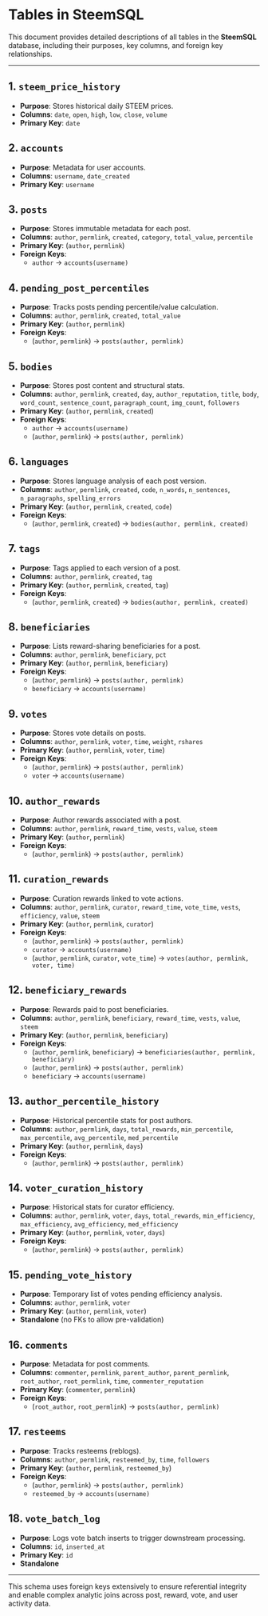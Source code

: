 # Tables in SteemSQL

This document provides detailed descriptions of all tables in the **SteemSQL** database, including their purposes, key columns, and foreign key relationships.

---

## 1. `steem_price_history`
- **Purpose**: Stores historical daily STEEM prices.
- **Columns**: `date`, `open`, `high`, `low`, `close`, `volume`
- **Primary Key**: `date`

## 2. `accounts`
- **Purpose**: Metadata for user accounts.
- **Columns**: `username`, `date_created`
- **Primary Key**: `username`

## 3. `posts`
- **Purpose**: Stores immutable metadata for each post.
- **Columns**: `author`, `permlink`, `created`, `category`, `total_value`, `percentile`
- **Primary Key**: (`author`, `permlink`)
- **Foreign Keys**:
  - `author` → `accounts(username)`

## 4. `pending_post_percentiles`
- **Purpose**: Tracks posts pending percentile/value calculation.
- **Columns**: `author`, `permlink`, `created`, `total_value`
- **Primary Key**: (`author`, `permlink`)
- **Foreign Keys**:
  - (`author`, `permlink`) → `posts(author, permlink)`

## 5. `bodies`
- **Purpose**: Stores post content and structural stats.
- **Columns**: `author`, `permlink`, `created`, `day`, `author_reputation`, `title`, `body`, `word_count`, `sentence_count`, `paragraph_count`, `img_count`, `followers`
- **Primary Key**: (`author`, `permlink`, `created`)
- **Foreign Keys**:
  - `author` → `accounts(username)`
  - (`author`, `permlink`) → `posts(author, permlink)`

## 6. `languages`
- **Purpose**: Stores language analysis of each post version.
- **Columns**: `author`, `permlink`, `created`, `code`, `n_words`, `n_sentences`, `n_paragraphs`, `spelling_errors`
- **Primary Key**: (`author`, `permlink`, `created`, `code`)
- **Foreign Keys**:
  - (`author`, `permlink`, `created`) → `bodies(author, permlink, created)`

## 7. `tags`
- **Purpose**: Tags applied to each version of a post.
- **Columns**: `author`, `permlink`, `created`, `tag`
- **Primary Key**: (`author`, `permlink`, `created`, `tag`)
- **Foreign Keys**:
  - (`author`, `permlink`, `created`) → `bodies(author, permlink, created)`

## 8. `beneficiaries`
- **Purpose**: Lists reward-sharing beneficiaries for a post.
- **Columns**: `author`, `permlink`, `beneficiary`, `pct`
- **Primary Key**: (`author`, `permlink`, `beneficiary`)
- **Foreign Keys**:
  - (`author`, `permlink`) → `posts(author, permlink)`
  - `beneficiary` → `accounts(username)`

## 9. `votes`
- **Purpose**: Stores vote details on posts.
- **Columns**: `author`, `permlink`, `voter`, `time`, `weight`, `rshares`
- **Primary Key**: (`author`, `permlink`, `voter`, `time`)
- **Foreign Keys**:
  - (`author`, `permlink`) → `posts(author, permlink)`
  - `voter` → `accounts(username)`

## 10. `author_rewards`
- **Purpose**: Author rewards associated with a post.
- **Columns**: `author`, `permlink`, `reward_time`, `vests`, `value`, `steem`
- **Primary Key**: (`author`, `permlink`)
- **Foreign Keys**:
  - (`author`, `permlink`) → `posts(author, permlink)`

## 11. `curation_rewards`
- **Purpose**: Curation rewards linked to vote actions.
- **Columns**: `author`, `permlink`, `curator`, `reward_time`, `vote_time`, `vests`, `efficiency`, `value`, `steem`
- **Primary Key**: (`author`, `permlink`, `curator`)
- **Foreign Keys**:
  - (`author`, `permlink`) → `posts(author, permlink)`
  - `curator` → `accounts(username)`
  - (`author`, `permlink`, `curator`, `vote_time`) → `votes(author, permlink, voter, time)`

## 12. `beneficiary_rewards`
- **Purpose**: Rewards paid to post beneficiaries.
- **Columns**: `author`, `permlink`, `beneficiary`, `reward_time`, `vests`, `value`, `steem`
- **Primary Key**: (`author`, `permlink`, `beneficiary`)
- **Foreign Keys**:
  - (`author`, `permlink`, `beneficiary`) → `beneficiaries(author, permlink, beneficiary)`
  - (`author`, `permlink`) → `posts(author, permlink)`
  - `beneficiary` → `accounts(username)`

## 13. `author_percentile_history`
- **Purpose**: Historical percentile stats for post authors.
- **Columns**: `author`, `permlink`, `days`, `total_rewards`, `min_percentile`, `max_percentile`, `avg_percentile`, `med_percentile`
- **Primary Key**: (`author`, `permlink`, `days`)
- **Foreign Keys**:
  - (`author`, `permlink`) → `posts(author, permlink)`

## 14. `voter_curation_history`
- **Purpose**: Historical stats for curator efficiency.
- **Columns**: `author`, `permlink`, `voter`, `days`, `total_rewards`, `min_efficiency`, `max_efficiency`, `avg_efficiency`, `med_efficiency`
- **Primary Key**: (`author`, `permlink`, `voter`, `days`)
- **Foreign Keys**:
  - (`author`, `permlink`) → `posts(author, permlink)`

## 15. `pending_vote_history`
- **Purpose**: Temporary list of votes pending efficiency analysis.
- **Columns**: `author`, `permlink`, `voter`
- **Primary Key**: (`author`, `permlink`, `voter`)
- **Standalone** (no FKs to allow pre-validation)

## 16. `comments`
- **Purpose**: Metadata for post comments.
- **Columns**: `commenter`, `permlink`, `parent_author`, `parent_permlink`, `root_author`, `root_permlink`, `time`, `commenter_reputation`
- **Primary Key**: (`commenter`, `permlink`)
- **Foreign Keys**:
  - (`root_author`, `root_permlink`) → `posts(author, permlink)`

## 17. `resteems`
- **Purpose**: Tracks resteems (reblogs).
- **Columns**: `author`, `permlink`, `resteemed_by`, `time`, `followers`
- **Primary Key**: (`author`, `permlink`, `resteemed_by`)
- **Foreign Keys**:
  - (`author`, `permlink`) → `posts(author, permlink)`
  - `resteemed_by` → `accounts(username)`

## 18. `vote_batch_log`
- **Purpose**: Logs vote batch inserts to trigger downstream processing.
- **Columns**: `id`, `inserted_at`
- **Primary Key**: `id`
- **Standalone**

---

This schema uses foreign keys extensively to ensure referential integrity and enable complex analytic joins across post, reward, vote, and user activity data.

